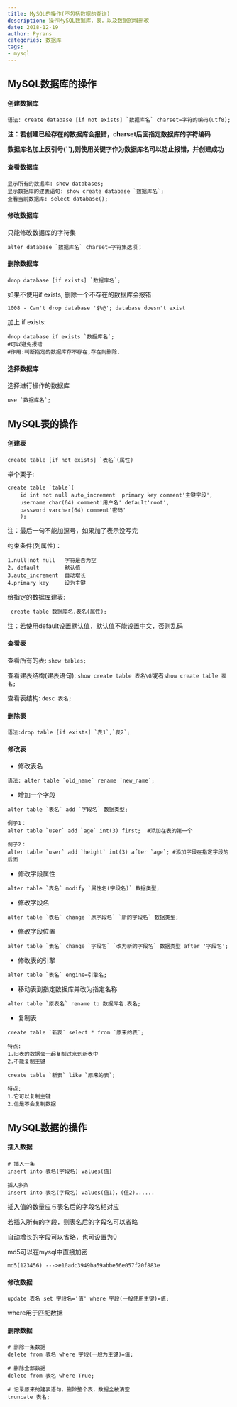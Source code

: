 ```yaml
---
title: MySQL的操作(不包括数据的查询)
description: 操作MySQL数据库，表，以及数据的增删改
date: 2018-12-19
author: Pyrans
categories: 数据库
tags:
- mysql
---
```


## MySQL数据库的操作

#### 创建数据库

~~~
语法: create database [if not exists] `数据库名` charset=字符的编码(utf8);
~~~

**注：若创建已经存在的数据库会报错，charset后面指定数据库的字符编码**

​        **数据库名加上反引号(``),则使用关键字作为数据库名可以防止报错，并创建成功**

#### 查看数据库

~~~
显示所有的数据库: show databases;
显示数据库的建表语句: show create database `数据库名`;
查看当前数据库: select database();
~~~

#### 修改数据库

只能修改数据库的字符集

~~~~
alter database `数据库名` charset=字符集选项；
~~~~

#### 删除数据库

~~~
drop database [if exists] `数据库名`;
~~~

如果不使用if exists, 删除一个不存在的数据库会报错

`1008 - Can't drop database '$%@'; database doesn't exist`

加上 if exists:

~~~
drop database if exists `数据库名`;
#可以避免报错
#作用:判断指定的数据库存不存在,存在则删除.
~~~

#### 选择数据库

选择进行操作的数据库

~~~
use `数据库名`;
~~~

## MySQL表的操作

#### 创建表

~~~
create table [if not exists] `表名`(属性)
~~~

举个栗子:

~~~
create table `table`(
    id int not null auto_increment  primary key comment'主键字段',
    username char(64) comment'用户名' default'root',
    password varchar(64) comment'密码'
    );
~~~

注：最后一句不能加逗号，如果加了表示没写完

约束条件(列属性)：

~~~
1.null|not null   字符是否为空
2. default        默认值
3.auto_increment  自动增长
4.primary key     设为主键
~~~

给指定的数据库建表:

~~~
 create table 数据库名.表名(属性);
~~~

注：若使用default设置默认值，默认值不能设置中文，否则乱码

#### 查看表

查看所有的表: `show tables;`

查看建表结构(建表语句): `show create table 表名\G`或者`show create table 表名;`

查看表结构:  `desc 表名;`

#### 删除表

~~~
语法:drop table [if exists] `表1`,`表2`;
~~~

#### 修改表

* 修改表名

~~~
语法: alter table `old_name` rename `new_name`;
~~~

* 增加一个字段

~~~
alter table `表名` add `字段名` 数据类型;

例子1：
alter table `user` add `age` int(3) first;  #添加在表的第一个

例子2：
alter table `user` add `height` int(3) after `age`; #添加字段在指定字段的后面
~~~

* 修改字段属性

~~~
alter table `表名` modify `属性名(字段名)` 数据类型;
~~~

* 修改字段名

~~~
alter table `表名` change `原字段名` `新的字段名` 数据类型;
~~~

* 修改字段位置

~~~
alter table `表名` change `字段名` `改为新的字段名` 数据类型 after '字段名';
~~~

* 修改表的引擎

~~~
alter table `表名` engine=引擎名;
~~~

* 移动表到指定数据库并改为指定名称

~~~
alter table `原表名` rename to 数据库名.表名;
~~~

* 复制表

~~~
create table `新表` select * from `原来的表`;

特点:
1.旧表的数据会一起复制过来到新表中
2.不能复制主键
~~~

~~~
create table `新表` like `原来的表`;

特点:
1.它可以复制主键
2.但是不会复制数据
~~~

## MySQL数据的操作

#### 插入数据

~~~
# 插入一条
insert into 表名(字段名) values(值)

插入多条
insert into 表名(字段名) values(值1)，(值2)......
~~~

插入值的数量应与表名后的字段名相对应

若插入所有的字段，则表名后的字段名可以省略

自动增长的字段可以省略，也可设置为0

md5可以在mysql中直接加密

~~~
md5(123456) --->e10adc3949ba59abbe56e057f20f883e
~~~



#### 修改数据

~~~
update 表名 set 字段名='值' where 字段(一般使用主键)=值;
~~~

where用于匹配数据

#### 删除数据

~~~
# 删除一条数据
delete from 表名 where 字段(一般为主键)=值;

# 删除全部数据
delete from 表名 where True;

# 记录原来的建表语句，删除整个表，数据全被清空
truncate 表名;
~~~



